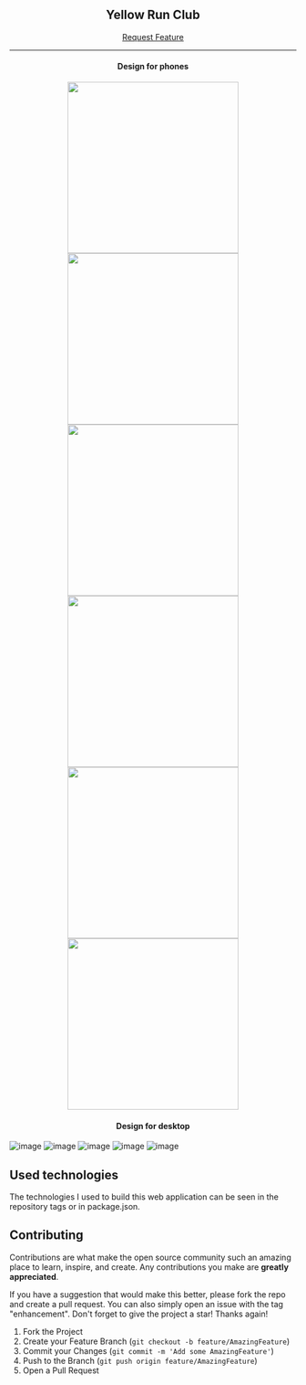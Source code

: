 <a name="readme-top"></a>

<div align="center">

  <h2 align="center">Yellow Run Club</h2>

  <p align="center">
    <a href="https://github.com/modemobpsycho/weather-web-app/issues">Request Feature</a>
  </p>
</div>

<hr/>
<h4 align="center">Design for phones</h4>
<div align="center">
  <img width="300" src="https://github.com/user-attachments/assets/2840d974-2e7e-4789-a41f-457782f1f6fd">
  <img width="300" src="https://github.com/user-attachments/assets/6bb7d7e9-ea7f-4063-958f-b8b319b99c25">
  <img width="300" src="https://github.com/user-attachments/assets/a5061209-c95c-47fd-8e23-945fc440dcbb">
  <img width="300" src="https://github.com/user-attachments/assets/be6caf7e-9103-4e09-af3f-cc2a572a63bb">
  <img width="300" src="https://github.com/user-attachments/assets/69d3dd54-0289-4bf2-83db-b50899263f0f">
  <img width="300" src="https://github.com/user-attachments/assets/f223f80e-7ea4-471a-9655-88138d55e7f6">
</div>

<h4 align="center">Design for desktop</h4>

![image](https://github.com/user-attachments/assets/64e714c0-d9cd-4ce8-9806-0a2ec78977bb)
![image](https://github.com/user-attachments/assets/25b54da6-33f2-4cc4-aa42-5fad85f0468b)
![image](https://github.com/user-attachments/assets/1a7eceff-6319-47b6-825a-b82714d8594c)
![image](https://github.com/user-attachments/assets/f4cc2f64-7ba4-4e52-ba36-8074c397f095)
![image](https://github.com/user-attachments/assets/dfaa67a2-aa75-4669-ad2b-e88090111be6)

## Used technologies

The technologies I used to build this web application can be seen in the repository tags or in package.json.

## Contributing

Contributions are what make the open source community such an amazing place to learn, inspire, and create. Any contributions you make are **greatly appreciated**.

If you have a suggestion that would make this better, please fork the repo and create a pull request. You can also simply open an issue with the tag "enhancement".
Don't forget to give the project a star! Thanks again!

1. Fork the Project
2. Create your Feature Branch (`git checkout -b feature/AmazingFeature`)
3. Commit your Changes (`git commit -m 'Add some AmazingFeature'`)
4. Push to the Branch (`git push origin feature/AmazingFeature`)
5. Open a Pull Request

